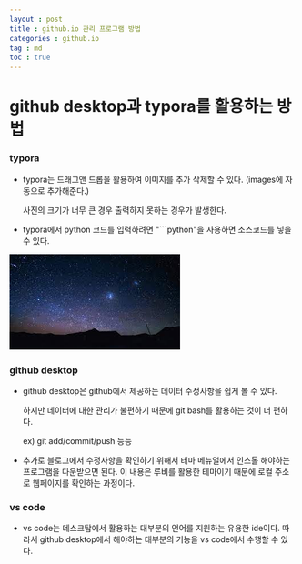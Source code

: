 ```yaml
---
layout : post
title : github.io 관리 프로그램 방법
categories : github.io
tag : md
toc : true
---
```


# github desktop과 typora를 활용하는 방법

### typora

- typora는 드래그앤 드롭을 활용하여 이미지를 추가 삭제할 수 있다. (images에 자동으로 추가해준다.)

  사진의 크기가 너무 큰 경우 출력하지 못하는 경우가 발생한다.

- typora에서 python 코드를 입력하려면 "```python"을 사용하면 소스코드를 넣을 수 있다.

![밤하늘](../images/2021-12-20-others/밤하늘-16399968412571.jpeg)



### github desktop

- github desktop은 github에서 제공하는 데이터 수정사항을 쉽게 볼 수 있다.

  하지만 데이터에 대한 관리가 불편하기 때문에 git bash를 활용하는 것이 더 편하다.

  ex) git add/commit/push 등등



- 추가로 블로그에서 수정사항을 확인하기 위해서 테마 메뉴얼에서 인스톨 해야하는 프로그램을 다운받으면 된다. 이 내용은 루비를 활용한 테마이기 때문에 로컬 주소로 웹페이지를 확인하는 과정이다.



### vs code

- vs code는 데스크탑에서 활용하는 대부분의 언어를 지원하는 유용한 ide이다. 따라서 github desktop에서 해야하는 대부분의 기능을 vs code에서 수행할 수 있다.